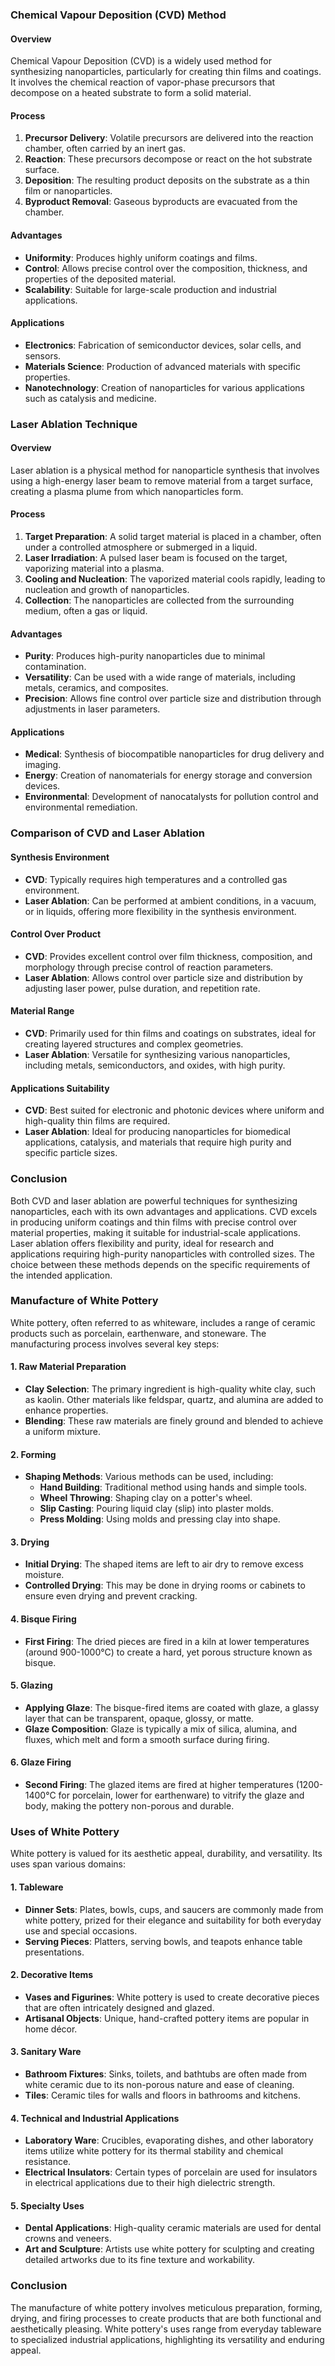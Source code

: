 ### Chemical Vapour Deposition (CVD) Method

#### Overview
Chemical Vapour Deposition (CVD) is a widely used method for synthesizing nanoparticles, particularly for creating thin films and coatings. It involves the chemical reaction of vapor-phase precursors that decompose on a heated substrate to form a solid material.

#### Process
1. **Precursor Delivery**: Volatile precursors are delivered into the reaction chamber, often carried by an inert gas.
2. **Reaction**: These precursors decompose or react on the hot substrate surface.
3. **Deposition**: The resulting product deposits on the substrate as a thin film or nanoparticles.
4. **Byproduct Removal**: Gaseous byproducts are evacuated from the chamber.

#### Advantages
- **Uniformity**: Produces highly uniform coatings and films.
- **Control**: Allows precise control over the composition, thickness, and properties of the deposited material.
- **Scalability**: Suitable for large-scale production and industrial applications.

#### Applications
- **Electronics**: Fabrication of semiconductor devices, solar cells, and sensors.
- **Materials Science**: Production of advanced materials with specific properties.
- **Nanotechnology**: Creation of nanoparticles for various applications such as catalysis and medicine.

### Laser Ablation Technique

#### Overview
Laser ablation is a physical method for nanoparticle synthesis that involves using a high-energy laser beam to remove material from a target surface, creating a plasma plume from which nanoparticles form.

#### Process
1. **Target Preparation**: A solid target material is placed in a chamber, often under a controlled atmosphere or submerged in a liquid.
2. **Laser Irradiation**: A pulsed laser beam is focused on the target, vaporizing material into a plasma.
3. **Cooling and Nucleation**: The vaporized material cools rapidly, leading to nucleation and growth of nanoparticles.
4. **Collection**: The nanoparticles are collected from the surrounding medium, often a gas or liquid.

#### Advantages
- **Purity**: Produces high-purity nanoparticles due to minimal contamination.
- **Versatility**: Can be used with a wide range of materials, including metals, ceramics, and composites.
- **Precision**: Allows fine control over particle size and distribution through adjustments in laser parameters.

#### Applications
- **Medical**: Synthesis of biocompatible nanoparticles for drug delivery and imaging.
- **Energy**: Creation of nanomaterials for energy storage and conversion devices.
- **Environmental**: Development of nanocatalysts for pollution control and environmental remediation.

### Comparison of CVD and Laser Ablation

#### Synthesis Environment
- **CVD**: Typically requires high temperatures and a controlled gas environment.
- **Laser Ablation**: Can be performed at ambient conditions, in a vacuum, or in liquids, offering more flexibility in the synthesis environment.

#### Control Over Product
- **CVD**: Provides excellent control over film thickness, composition, and morphology through precise control of reaction parameters.
- **Laser Ablation**: Allows control over particle size and distribution by adjusting laser power, pulse duration, and repetition rate.

#### Material Range
- **CVD**: Primarily used for thin films and coatings on substrates, ideal for creating layered structures and complex geometries.
- **Laser Ablation**: Versatile for synthesizing various nanoparticles, including metals, semiconductors, and oxides, with high purity.

#### Applications Suitability
- **CVD**: Best suited for electronic and photonic devices where uniform and high-quality thin films are required.
- **Laser Ablation**: Ideal for producing nanoparticles for biomedical applications, catalysis, and materials that require high purity and specific particle sizes.

### Conclusion

Both CVD and laser ablation are powerful techniques for synthesizing nanoparticles, each with its own advantages and applications. CVD excels in producing uniform coatings and thin films with precise control over material properties, making it suitable for industrial-scale applications. Laser ablation offers flexibility and purity, ideal for research and applications requiring high-purity nanoparticles with controlled sizes. The choice between these methods depends on the specific requirements of the intended application.




### Manufacture of White Pottery

White pottery, often referred to as whiteware, includes a range of ceramic products such as porcelain, earthenware, and stoneware. The manufacturing process involves several key steps:

#### 1. Raw Material Preparation
- **Clay Selection**: The primary ingredient is high-quality white clay, such as kaolin. Other materials like feldspar, quartz, and alumina are added to enhance properties.
- **Blending**: These raw materials are finely ground and blended to achieve a uniform mixture.

#### 2. Forming
- **Shaping Methods**: Various methods can be used, including:
  - **Hand Building**: Traditional method using hands and simple tools.
  - **Wheel Throwing**: Shaping clay on a potter's wheel.
  - **Slip Casting**: Pouring liquid clay (slip) into plaster molds.
  - **Press Molding**: Using molds and pressing clay into shape.

#### 3. Drying
- **Initial Drying**: The shaped items are left to air dry to remove excess moisture.
- **Controlled Drying**: This may be done in drying rooms or cabinets to ensure even drying and prevent cracking.

#### 4. Bisque Firing
- **First Firing**: The dried pieces are fired in a kiln at lower temperatures (around 900-1000°C) to create a hard, yet porous structure known as bisque.

#### 5. Glazing
- **Applying Glaze**: The bisque-fired items are coated with glaze, a glassy layer that can be transparent, opaque, glossy, or matte.
- **Glaze Composition**: Glaze is typically a mix of silica, alumina, and fluxes, which melt and form a smooth surface during firing.

#### 6. Glaze Firing
- **Second Firing**: The glazed items are fired at higher temperatures (1200-1400°C for porcelain, lower for earthenware) to vitrify the glaze and body, making the pottery non-porous and durable.

### Uses of White Pottery

White pottery is valued for its aesthetic appeal, durability, and versatility. Its uses span various domains:

#### 1. Tableware
- **Dinner Sets**: Plates, bowls, cups, and saucers are commonly made from white pottery, prized for their elegance and suitability for both everyday use and special occasions.
- **Serving Pieces**: Platters, serving bowls, and teapots enhance table presentations.

#### 2. Decorative Items
- **Vases and Figurines**: White pottery is used to create decorative pieces that are often intricately designed and glazed.
- **Artisanal Objects**: Unique, hand-crafted pottery items are popular in home décor.

#### 3. Sanitary Ware
- **Bathroom Fixtures**: Sinks, toilets, and bathtubs are often made from white ceramic due to its non-porous nature and ease of cleaning.
- **Tiles**: Ceramic tiles for walls and floors in bathrooms and kitchens.

#### 4. Technical and Industrial Applications
- **Laboratory Ware**: Crucibles, evaporating dishes, and other laboratory items utilize white pottery for its thermal stability and chemical resistance.
- **Electrical Insulators**: Certain types of porcelain are used for insulators in electrical applications due to their high dielectric strength.

#### 5. Specialty Uses
- **Dental Applications**: High-quality ceramic materials are used for dental crowns and veneers.
- **Art and Sculpture**: Artists use white pottery for sculpting and creating detailed artworks due to its fine texture and workability.

### Conclusion

The manufacture of white pottery involves meticulous preparation, forming, drying, and firing processes to create products that are both functional and aesthetically pleasing. White pottery's uses range from everyday tableware to specialized industrial applications, highlighting its versatility and enduring appeal.
